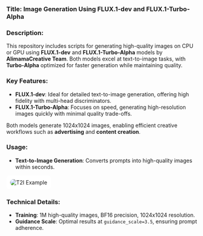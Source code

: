 ### Title: Image Generation Using FLUX.1-dev and FLUX.1-Turbo-Alpha

### Description:
This repository includes scripts for generating high-quality images on CPU or GPU using **FLUX.1-dev** and **FLUX.1-Turbo-Alpha** models by **AlimamaCreative Team**. Both models excel at text-to-image tasks, with **Turbo-Alpha** optimized for faster generation while maintaining quality.

### Key Features:
- **FLUX.1-dev**: Ideal for detailed text-to-image generation, offering high fidelity with multi-head discriminators.
- **FLUX.1-Turbo-Alpha**: Focuses on speed, generating high-resolution images quickly with minimal quality trade-offs.
  
Both models generate 1024x1024 images, enabling efficient creative workflows such as **advertising** and **content creation**.

### Usage:
- **Text-to-Image Generation**: Converts prompts into high-quality images within seconds.

<div style="background-color: white; border-radius: 10px; padding: 10px; display: inline-block;">
  <img src="https://huggingface.co/alimama-creative/FLUX.1-Turbo-Alpha/resolve/main/images/T2I.png" alt="T2I Example" style="border-radius: 10px;">
</div>

### Technical Details:
- **Training**: 1M high-quality images, BF16 precision, 1024x1024 resolution.
- **Guidance Scale**: Optimal results at `guidance_scale=3.5`, ensuring prompt adherence.
